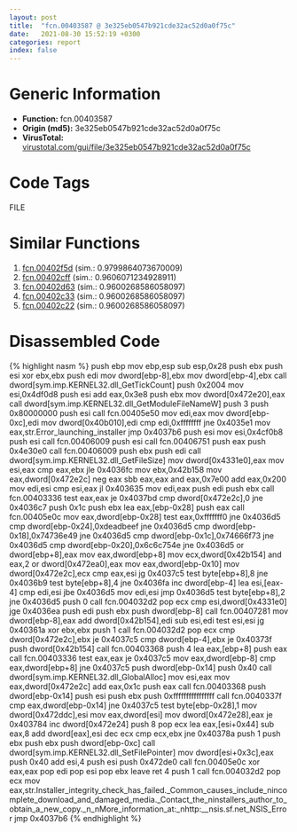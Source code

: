 ```yaml
---
layout: post
title:  "fcn.00403587 @ 3e325eb0547b921cde32ac52d0a0f75c"
date:   2021-08-30 15:52:19 +0300
categories: report
index: false
---
```


# Generic Information
- **Function:** fcn.00403587
- **Origin (md5):** 3e325eb0547b921cde32ac52d0a0f75c
- **VirusTotal:** [virustotal.com/gui/file/3e325eb0547b921cde32ac52d0a0f75c][virustotal_ref]

# Code Tags
<span class="tag" id="FILE">FILE</span>


# Similar Functions

1. [fcn.00402f5d][similar_1_ref] (sim.: 0.9799864073670009)
2. [fcn.00402cff][similar_2_ref] (sim.: 0.9606071234928911)
3. [fcn.00402d63][similar_3_ref] (sim.: 0.9600268586058097)
4. [fcn.00402c33][similar_4_ref] (sim.: 0.9600268586058097)
5. [fcn.00402c22][similar_5_ref] (sim.: 0.9600268586058097)


# Disassembled Code

{% highlight nasm %}
push ebp
mov ebp,esp
sub esp,0x28
push ebx
push esi
xor ebx,ebx
push edi
mov dword[ebp-8],ebx
mov dword[ebp-4],ebx
call dword[sym.imp.KERNEL32.dll_GetTickCount]
push 0x2004
mov esi,0x4df0d8
push esi
add eax,0x3e8
push ebx
mov dword[0x472e20],eax
call dword[sym.imp.KERNEL32.dll_GetModuleFileNameW]
push 3
push 0x80000000
push esi
call fcn.00405e50
mov edi,eax
mov dword[ebp-0xc],edi
mov dword[0x40b010],edi
cmp edi,0xffffffff
jne 0x4035e1
mov eax,str.Error_launching_installer
jmp 0x4037b6
push esi
mov esi,0x4cf0b8
push esi
call fcn.00406009
push esi
call fcn.00406751
push eax
push 0x4e30e0
call fcn.00406009
push ebx
push edi
call dword[sym.imp.KERNEL32.dll_GetFileSize]
mov dword[0x4331e0],eax
mov esi,eax
cmp eax,ebx
jle 0x4036fc
mov ebx,0x42b158
mov eax,dword[0x472e2c]
neg eax
sbb eax,eax
and eax,0x7e00
add eax,0x200
mov edi,esi
cmp esi,eax
jl 0x403635
mov edi,eax
push edi
push ebx
call fcn.00403336
test eax,eax
je 0x4037bd
cmp dword[0x472e2c],0
jne 0x4036c7
push 0x1c
push ebx
lea eax,[ebp-0x28]
push eax
call fcn.00405e0c
mov eax,dword[ebp-0x28]
test eax,0xfffffff0
jne 0x4036d5
cmp dword[ebp-0x24],0xdeadbeef
jne 0x4036d5
cmp dword[ebp-0x18],0x74736e49
jne 0x4036d5
cmp dword[ebp-0x1c],0x74666f73
jne 0x4036d5
cmp dword[ebp-0x20],0x6c6c754e
jne 0x4036d5
or dword[ebp+8],eax
mov eax,dword[ebp+8]
mov ecx,dword[0x42b154]
and eax,2
or dword[0x472ea0],eax
mov eax,dword[ebp-0x10]
mov dword[0x472e2c],ecx
cmp eax,esi
jg 0x4037c5
test byte[ebp+8],8
jne 0x4036b9
test byte[ebp+8],4
jne 0x4036fa
inc dword[ebp-4]
lea esi,[eax-4]
cmp edi,esi
jbe 0x4036d5
mov edi,esi
jmp 0x4036d5
test byte[ebp+8],2
jne 0x4036d5
push 0
call fcn.004032d2
pop ecx
cmp esi,dword[0x4331e0]
jge 0x4036ea
push edi
push ebx
push dword[ebp-8]
call fcn.00407281
mov dword[ebp-8],eax
add dword[0x42b154],edi
sub esi,edi
test esi,esi
jg 0x40361a
xor ebx,ebx
push 1
call fcn.004032d2
pop ecx
cmp dword[0x472e2c],ebx
je 0x4037c5
cmp dword[ebp-4],ebx
je 0x40373f
push dword[0x42b154]
call fcn.00403368
push 4
lea eax,[ebp+8]
push eax
call fcn.00403336
test eax,eax
je 0x4037c5
mov eax,dword[ebp-8]
cmp eax,dword[ebp+8]
jne 0x4037c5
push dword[ebp-0x14]
push 0x40
call dword[sym.imp.KERNEL32.dll_GlobalAlloc]
mov esi,eax
mov eax,dword[0x472e2c]
add eax,0x1c
push eax
call fcn.00403368
push dword[ebp-0x14]
push esi
push ebx
push 0xffffffffffffffff
call fcn.0040337f
cmp eax,dword[ebp-0x14]
jne 0x4037c5
test byte[ebp-0x28],1
mov dword[0x472ddc],esi
mov eax,dword[esi]
mov dword[0x472e28],eax
je 0x403784
inc dword[0x472e24]
push 8
pop ecx
lea eax,[esi+0x44]
sub eax,8
add dword[eax],esi
dec ecx
cmp ecx,ebx
jne 0x40378a
push 1
push ebx
push ebx
push dword[ebp-0xc]
call dword[sym.imp.KERNEL32.dll_SetFilePointer]
mov dword[esi+0x3c],eax
push 0x40
add esi,4
push esi
push 0x472de0
call fcn.00405e0c
xor eax,eax
pop edi
pop esi
pop ebx
leave
ret 4
push 1
call fcn.004032d2
pop ecx
mov eax,str.Installer_integrity_check_has_failed._Common_causes_include_nincomplete_download_and_damaged_media._Contact_the_ninstallers_author_to_obtain_a_new_copy._n_nMore_information_at:_nhttp:__nsis.sf.net_NSIS_Error
jmp 0x4037b6
{% endhighlight %}


[similar_1_ref]: /report/fcn.00402f5d@ca0b3b300c37cf83aa8195cdd053964b
[similar_2_ref]: /report/fcn.00402cff@858dbd4ce0c289ef03f5cd172ced5d27
[similar_3_ref]: /report/fcn.00402d63@510c8408eb3f0420e19240592ddc0b5b
[similar_4_ref]: /report/fcn.00402c33@0c82eefbb8a4714538e49f74fe0058a6
[similar_5_ref]: /report/fcn.00402c22@88c77a55c813a535f04a021f665ec5b4
[virustotal_ref]: https://www.virustotal.com/gui/file/3e325eb0547b921cde32ac52d0a0f75c